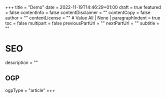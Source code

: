 +++
title = "Demo"
date = 2022-11-19T14:46:29+01:00
draft = true
featured = false
contentInfo = false
  contentDisclaimer = ""
  contentCopy = false
  author = ""
  contentLicense = "" # Value All | None |
paragraphIndent = true
toc = false
multipart = false
  previousPartUrl = ""
  nextPartUrl = ""
subtitle = ""
# SEO #
description = ""
## OGP ##
ogpType = "article"
+++

